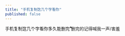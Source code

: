 ```yaml
---
title: "手ۖ机ۖ复ۖ制ۖۖ这ۖ几ۖ个ۖ字ۖ看ۖ你"
published: false
---
```

手ۖ机ۖ复ۖ制ۖۖ这ۖ几ۖ个ۖ字ۖ看ۖ你ۖ多ۖ久ۖ能ۖ删ۖ完ۖۖۖۖۖۖۖۖۖۖۖۖۖۖۖۖۖۖۖۖۖۖۖۖۖۖۖۖۖۖۖۖۖۖۖۖۖۖۖۖۖۖۖۖۖۖۖۖۖۖۖۖۖۖۖۖۖۖۖۖۖۖۖۖۖۖۖۖۖۖۖۖۖۖۖۖۖۖۖۖۖۖۖۖۖۖۖۖۖۖۖۖۖۖۖۖۖۖۖۖۖۖۖۖۖۖۖۖۖۖۖۖۖۖۖۖۖۖۖۖۖۖۖۖۖۖۖۖۖۖۖۖۖ          删完的记得喊我一声/害羞

